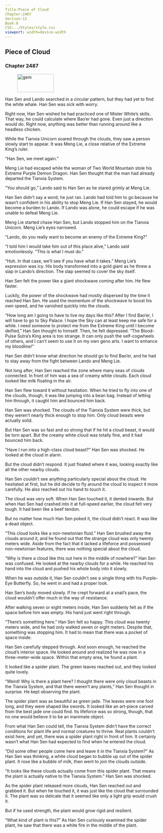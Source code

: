 ```yaml
---
Title:Piece of Cloud 
Chapter:2487 
Section:12 
Book:8 
CSS:../Styles/style.css 
viewport: width=device-width
---
```

  
## Piece of Cloud
### Chapter 2487
  
<figure>
	<img src="../Images/gem.gif" alt="gem" id="gem" width="120" height="60" />
</figure>
  

  
Han Sen and Lando searched in a circular pattern, but they had yet to find the white whale. Han Sen was sick with worry.

Right now, Han Sen wished he had practiced one of Mister White’s skills. That way, he could calculate where Bao’er had gone. Even just a direction would do. Right now, anything was better than running around like a headless chicken.

While the Tianxia Unicorn soared through the clouds, they saw a person slowly start to appear. It was Meng Lie, a close relative of the Extreme King’s ruler.

“Han Sen, we meet again.”

Meng Lie had escaped while the woman of Two World Mountain stole his Extreme Purple Demon Dragon. Han Sen thought that the man had already departed the Tianxia System.

“You should go,” Lando said to Han Sen as he stared grimly at Meng Lie.

Han Sen didn’t say a word; he just ran. Lando had told him to go because he wasn’t confident in his ability to stop Meng Lie. If Han Sen stayed, he would become a burden to Lando. If Lando was alone, he could escape if he was unable to defeat Meng Lie.

Meng Lie started chase Han Sen, but Lando stopped him on the Tianxia Unicorn. Meng Lie’s eyes narrowed.

“Lando, do you really want to become an enemy of the Extreme King?”

“I told him I would take him out of this place alive,” Lando said emotionlessly. “This is what I must do.”

“Huh. In that case, we’ll see if you have what it takes.” Meng Lie’s expression was icy. His body transformed into a gold giant as he threw a slap in Lando’s direction. The slap seemed to cover the sky itself.

Han Sen felt the power like a giant shockwave coming after him. He flew faster.

Luckily, the power of the shockwave had mostly dispersed by the time it reached Han Sen. He used the momentum of the shockwave to boost his own speed, and he vanished quickly into the clouds.

“How long am I going to have to live my days like this? After I find Bao’er, I will have to go to Sky Palace. I hope the Sky can at least keep me safe for a while. I need someone to protect me from the Extreme King until I become deified,” Han Sen thought to himself. Then, he felt depressed. “The Blood-Pulse Sutra’s King area is too strange. It can only push the self-cogwheels of others, and I can’t seem to use it on my own geno arts. I want to enhance my bloodline!”

Han Sen didn’t know what direction he should go to find Bao’er, and he had to stay away from the fight between Lando and Meng Lie.

Not long after, Han Sen reached the zone where many seas of clouds connected. In front of him was a sea of creamy white clouds. Each cloud looked like milk floating in the air.

Han Sen flew toward it without hesitation. When he tried to fly into one of the clouds, though, it was like jumping into a bean bag. Instead of letting him through, it caught him and bounced him back.

Han Sen was shocked. The clouds of the Tianxia System were thick, but they weren’t nearly thick enough to stop him. Only cloud beasts were actually solid.

But Han Sen was so fast and so strong that if he hit a cloud beast, it would be torn apart. But the creamy white cloud was totally fine, and it had bounced him back.

“Have I run into a high-class cloud beast?” Han Sen was shocked. He looked at the cloud in alarm.

But the cloud didn’t respond. It just floated where it was, looking exactly like all the other nearby clouds.

Han Sen couldn’t see anything particularly special about the cloud. He hesitated at first, but he did decide to fly around the cloud to inspect it more carefully. He also reached out his hand to touch it.

The cloud was very soft. When Han Sen touched it, it dented inwards. But when Han Sen had crashed into it at full-speed earlier, the cloud felt very tough. It had been like a beef tendon.

But no matter how much Han Sen poked it, the cloud didn’t react. It was like a dead object.

“This cloud looks like a non-newtonian fluid.” Han Sen brushed away the clouds around it, and he found out that the strange cloud was only twenty meters wide. Aside from the fact that it lacked a lifeforce and possessed non-newtonian features, there was nothing special about the cloud.

“Why is there a cloud like this out here in the middle of nowhere?” Han Sen was confused. He looked at the nearby clouds for a while. He reached his hand into the cloud and pushed his whole body into it slowly.

When he was outside it, Han Sen couldn’t see a single thing with his Purple-Eye Butterfly. So, he went in and had a proper look.

Han Sen’s body moved slowly. If he crept forward at a snail’s pace, the cloud wouldn’t offer much in the way of resistance.

After walking seven or eight meters inside, Han Sen suddenly felt as if the space before him was empty. His hand just went right through.

“There’s something here.” Han Sen felt so happy. This cloud was twenty meters wide, and he had only walked seven or eight meters. Despite that, something was stopping him. It had to mean that there was a pocket of space inside.

Han Sen carefully stepped through. And soon enough, he reached the cloud’s interior space. He looked around and realized he was now in a three-meter-wide space. Within that empty area, he found a plant.

It looked like a spider plant. The green leaves reached out, and they looked quite lovely.

“Weird! Why is there a plant here? I thought there were only cloud beasts in the Tianxia System, and that there weren’t any plants,” Han Sen thought in surprise. He kept observing the plant.

The spider plant was as beautiful as green jade. The leaves were one foot long, and they were shaped like swords. It looked like an art-piece carved from the best jade one could find. Its lifeforce was so strong, though, that no one would believe it to be an inanimate object.

From what Han Sen could tell, the Tianxia System didn’t have the correct conditions for plant life and normal creatures to thrive. Real plants couldn’t exist here, and yet, there was a spider plant right in front of him. It certainly wasn’t what Han Sen had expected to find when he entered the cloud.

“Did some other people come here and leave it in the Tianxia System?” As Han Sen was thinking, a white cloud began to bubble up out of the spider plant. It rose like a bubble of milk, then went to join the clouds outside.

“It looks like these clouds actually come from this spider plant. That means the plant is actually native to the Tianxia System.” Han Sen was shocked.

As the spider plant released more clouds, Han Sen reached out and grabbed it. But when he touched it, it was just like the cloud that surrounded it. The plant was so delicate that it seemed like only a light grip would crush it.

But if he used strength, the plant would grow rigid and resilient.

“What kind of plant is this?” As Han Sen curiously examined the spider plant, he saw that there was a white fire in the middle of the plant.